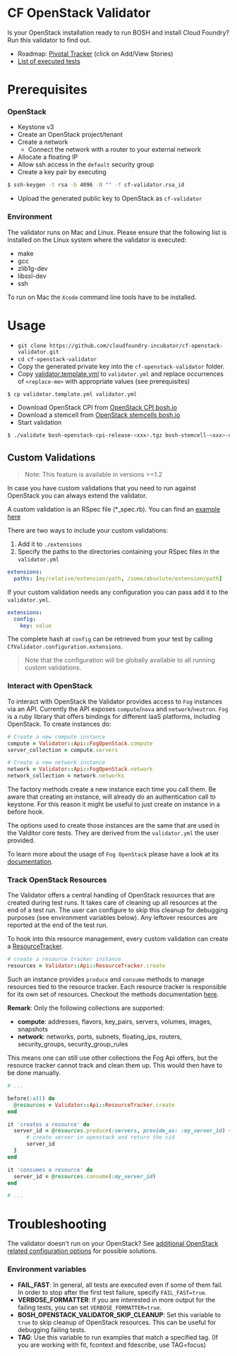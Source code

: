 # CF OpenStack Validator

Is your OpenStack installation ready to run BOSH and install Cloud Foundry? Run this validator to find out.

* Roadmap: [Pivotal Tracker](https://www.pivotaltracker.com/epic/show/2156200) (click on Add/View Stories)
* [List of executed tests](docs/list_of_executed_tests.md)

# Prerequisites

### OpenStack

* Keystone v3
* Create an OpenStack project/tenant
* Create a network
  * Connect the network with a router to your external network
* Allocate a floating IP
* Allow ssh access in the `default` security group
* Create a key pair by executing
```bash
$ ssh-keygen -t rsa -b 4096 -N "" -f cf-validator.rsa_id
```
  * Upload the generated public key to OpenStack as `cf-validator`

### Environment

The validator runs on Mac and Linux.
Please ensure that the following list is installed on the Linux system
where the validator is executed:

* make
* gcc
* zlib1g-dev
* libssl-dev
* ssh

To run on Mac the `Xcode` command line tools have to be installed.

# Usage

* `git clone https://github.com/cloudfoundry-incubator/cf-openstack-validator.git`
* `cd cf-openstack-validator`
* Copy the generated private key into the `cf-openstack-validator` folder.
* Copy [validator.template.yml](validator.template.yml) to `validator.yml` and replace occurrences of `<replace-me>` with appropriate values (see prerequisites)
```bash
$ cp validator.template.yml validator.yml
```
* Download OpenStack CPI from [OpenStack CPI bosh.io](http://bosh.io/releases/github.com/cloudfoundry-incubator/bosh-openstack-cpi-release?all=1)
* Download a stemcell from [OpenStack stemcells bosh.io](http://bosh.io/stemcells/bosh-openstack-kvm-ubuntu-trusty-go_agent)
* Start validation
```bash
$ ./validate bosh-openstack-cpi-release-<xxx>.tgz bosh-stemcell-<xxx>-openstack-kvm-ubuntu-trusty-go_agent.tgz validator.yml [<working-dir>]
```

## Custom Validations
> Note: This feature is available in versions >=1.2

In case you have custom validations that you need to run against OpenStack you can always extend the validator.

A custom validation is an RSpec file (*_spec.rb). You can find an [example here](extensions/dummy_extension_spec.sample.rb)

There are two ways to include your custom validations:

1. Add it to `./extensions`
2. Specify the paths to the directories containing your RSpec files in the `validator.yml`
```yml
extensions:
  paths: [my/relative/extension/path, /some/absolute/extension/path]
```

If your custom validation needs any configuration you can pass add it to the `validator.yml`.
```yml
extensions:
  config:
    key: value
```
The complete hash at `config` can be retrieved from your test by calling `CfValidator.configuration.extensions`.
> Note that the configuration will be globally available to all running custom validations.

### Interact with OpenStack

To interact with OpenStack the Validator provides access to `Fog` instances via an API. Currently the API exposes
`compute`/`nova` and `network`/`neutron`. `Fog` is a ruby library that offers bindings for different IaaS platforms,
including OpenStack. To create instances do:

```ruby
# Create a new compute instance
compute = Validator::Api::FogOpenStack.compute
server_collection = compute.servers

# Create a new network instance
network = Validator::Api::FogOpenStack.network
network_collection = network.networks
```

The factory methods create a new instance each time you call them. Be aware that creating an instance, will already
do an authentication call to keystone. For this reason it might be useful to just create on instance in a before hook.

The options used to create those instances are the same that are used in the Valditor core tests. They are derived from 
the `validator.yml` the user provided.

To learn more about the usage of `Fog OpenStack` please have a look at its [documentation](https://github.com/fog/fog-openstack).

### Track OpenStack Resources

The Validator offers a central handling of OpenStack resources that are created during test runs. It takes care of
cleaning up all resources at the end of a test run. The user can configure to skip this cleanup for debugging purposes (see environment variables below).
Any leftover resources are reported at the end of the test run.

To hook into this resource management, every custom validation can create a [ResourceTracker](lib/validator/api/resource_tracker.rb).

```ruby
# create a resource tracker instance
resources = Validator::Api::ResourceTracker.create
```
Such an instance provides `produce` and `consume` methods to manage resources tied to the resource tracker.
Each resource tracker is responsible for its own set of resources. Checkout the methods documentation [here](lib/validator/api/resource_tracker.rb).

**Remark**: Only the following collections are supported:

* **compute**: addresses, flavors, key_pairs, servers, volumes, images, snapshots
* **network**: networks, ports, subnets, floating_ips, routers, security_groups, security_group_rules

This means one can still use other collections the Fog Api offers, but the resource tracker cannot track and clean them up.
This would then have to be done manually.

```ruby
# ...

before(:all) do
  @resources = Validator::Api::ResourceTracker.create
end

it 'creates a resource' do
  server_id = @resources.produce(:servers, provide_as: :my_server_id) {
      # create server in openstack and return the cid
      server_id
  }
end

it 'consumes a resource' do
  server_id = @resources.consume(:my_server_id)
end

# ...
```

# Troubleshooting
The validator doesn't run on your OpenStack? See [additional OpenStack related configuration options](docs/openstack_configurations.md) for possible solutions.

### Environment variables
* **FAIL_FAST**: In general, all tests are executed even if some of them fail. In order to stop after the first test failure, specify `FAIL_FAST=true`.
* **VERBOSE_FORMATTER**: If you are interested in more output for the failing tests, you can set `VERBOSE_FORMATTER=true`.
* **BOSH_OPENSTACK_VALIDATOR_SKIP_CLEANUP**: Set this variable to `true` to skip cleanup of OpenStack resources. This can be useful for debugging failing tests.
* **TAG**: Use this variable to run examples that match a specified tag. (If you are working with fit, fcontext and fdescribe, use TAG=focus)
